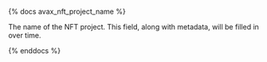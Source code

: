 {% docs avax_nft_project_name %}

The name of the NFT project. This field, along with metadata, will be filled in over time.

{% enddocs %}